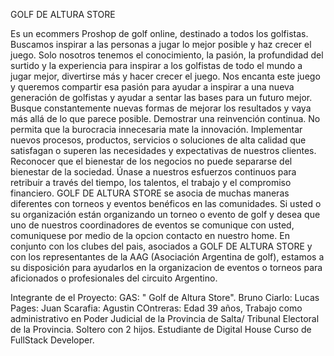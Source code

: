 GOLF DE ALTURA STORE

Es un ecommers Proshop de golf online, destinado a todos los golfistas. Buscamos inspirar a las personas a jugar lo mejor posible y haz crecer el juego.
Solo nosotros tenemos el conocimiento, la pasión, la profundidad del surtido y la experiencia para inspirar a los golfistas de todo el mundo a jugar mejor, divertirse más y hacer crecer el juego.
Nos encanta este juego y queremos compartir esa pasión para ayudar a inspirar a una nueva generación de golfistas y ayudar a sentar las bases para un futuro mejor.
Busque constantemente nuevas formas de mejorar los resultados y vaya más allá de lo que parece posible. Demostrar una reinvención continua. No permita que la burocracia innecesaria mate la innovación. Implementar nuevos procesos, productos, servicios o soluciones de alta calidad que satisfagan o superen las necesidades y expectativas de nuestros clientes.
Reconocer que el bienestar de los negocios no puede separarse del bienestar de la sociedad. Únase a nuestros esfuerzos continuos para retribuir a través del tiempo, los talentos, el trabajo y el compromiso financiero.
GOLF DE ALTURA STORE se asocia de muchas maneras diferentes con torneos y eventos benéficos en las comunidades. 
Si usted o su organización están organizando un torneo o evento de golf y desea que uno de nuestros coordinadores de eventos se comunique con usted, comuniquese por medio de la opcion contacto en nuestro home. 
En conjunto con los clubes del pais, asociados a GOLF DE ALTURA STORE y con los representantes de la AAG (Asociación Argentina de golf), estamos a su disposición para ayudarlos en la organizacion de eventos o torneos  para aficionados o profesionales del circuito Argentino.

 
Integrante de el Proyecto: GAS: " Golf de Altura Store".
Bruno Ciarlo:
Lucas Pages:
Juan Scarafia:
Agustin COntreras: Edad 39 años, Trabajo como administrativo en Poder Judicial de la Provincia de Salta/ Tribunal Electoral de la Provincia. Soltero con 2 hijos. Estudiante de Digital House Curso de FullStack Developer.